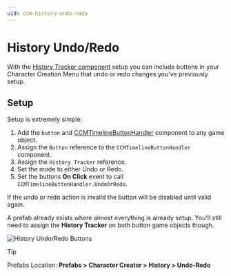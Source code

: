 ```yaml
---
uid: ccm-history-undo-redo
---
```


# History Undo/Redo

With the [History Tracker component](xref:ccm-history-tracking-system#history-tracker-component) setup you can include buttons in your Character Creation Menu that undo or redo changes you've previously setup.

## Setup

Setup is extremely simple:  
1. Add the `button` and [CCMTimelineButtonHandler](xref:BlazerTech.CharacterManagement.CharacterCreator.CCMTimelineButtonHandler) component to any game object.
2. Assign the `Button` reference to the `CCMTimelineButtonHandler` component.
3. Assign the `History Tracker` reference.
4. Set the mode to either Undo or Redo.
5. Set the buttons **On Click** event to call `CCMTimelineButtonHandler.UndoOrRedo`.

If the undo or redo action is invalid the button will be disabled until valid again.  

A prefab already exists where almost everything is already setup. You'll still need to assign the **History Tracker** on both button game objects though.

![History Undo/Redo Buttons](~/images/history-panels/history-undo-redo-buttons.png)

> [!TIP]
> Prefabs Location: **Prefabs > Character Creator > History > Undo-Redo**